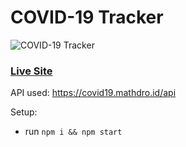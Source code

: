 # COVID-19 Tracker
![COVID-19 Tracker](https://i.ibb.co/X87BqVY/Screenshot-2020-04-13-at-10-14-58.png)

### [Live Site](https://corona19-virus-tracker.netlify.app)


API used: https://covid19.mathdro.id/api

Setup:
- run ```npm i && npm start```
